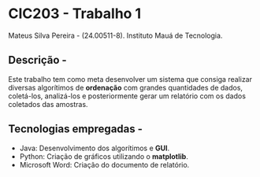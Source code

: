# CIC203 - Trabalho 1
Mateus Silva Pereira - (24.00511-8).
Instituto Mauá de Tecnologia.

## Descrição -
Este trabalho tem como meta desenvolver um sistema que consiga realizar diversas algorítimos de **ordenação** com grandes quantidades de dados, coletá-los, analizá-los e posteriormente gerar um relatório com os dados coletados das amostras.

## Tecnologias empregadas -
- Java: Desenvolvimento dos algorítimos e **GUI**.
- Python: Criação de gráficos utilizando o **matplotlib**.
- Microsoft Word: Criação do documento de relatório.
